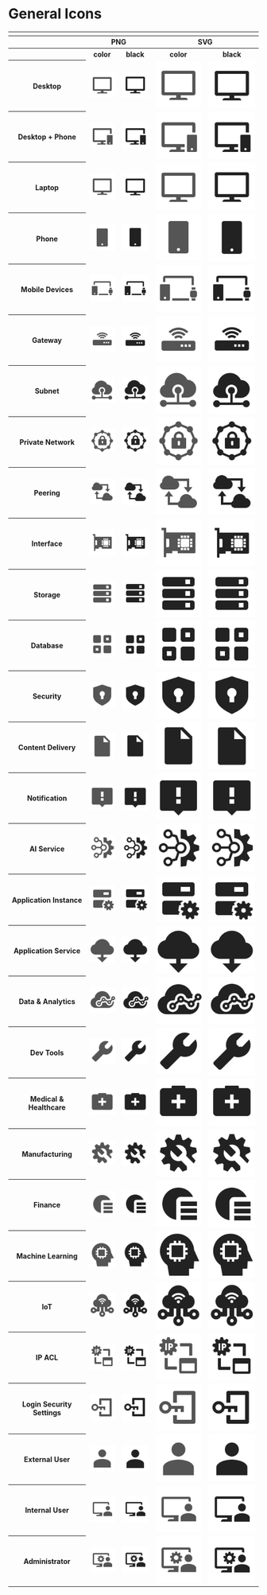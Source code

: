 # General Icons

<table>
    <tr>
    	<th colspan="5"></th>
    </tr>
    <tr>
        <th></th>
        <th colspan="2">PNG</th>
        <th colspan="2">SVG</th>
    </tr>
    <tr>
        <th></th>
        <th>color</th>
        <th>black</th>
        <th>color</th>
        <th>black</th>
    </tr>
    <tr>
        <th>Desktop</th>
        <td><img src="/files/general_icons/color/General_Resources_Icon_Desktop_dk.png"></td>
        <td><img src="/files/general_icons/black/General_Resources_Icon_Desktop_dk.png"></td>
        <td><img src="/files/general_icons/color/General_Resources_Icon_Desktop_dk.svg"></td>
         <td><img src="/files/general_icons/black/General_Resources_Icon_Desktop_dk.svg"></td>
    </tr>   
    <tr>
        <th>Desktop + Phone</th>
        <td><img src="/files/general_icons/color/General_Resources_Icon_Desktop_Phone_dk.png"></td>
        <td><img src="/files/general_icons/black/General_Resources_Icon_Desktop_Phone_dk.png"></td>
        <td><img src="/files/general_icons/color/General_Resources_Icon_Desktop_Phone_dk.svg"></td>
         <td><img src="/files/general_icons/black/General_Resources_Icon_Desktop_Phone_dk.svg"></td>
    </tr>
    <tr>
        <th>Laptop</th>
        <td><img src="/files/general_icons/color/General_Resources_Icon_Desktop_dk.png"></td>
        <td><img src="/files/general_icons/black/General_Resources_Icon_Desktop_dk.png"></td>
        <td><img src="/files/general_icons/color/General_Resources_Icon_Desktop_dk.svg"></td>
         <td><img src="/files/general_icons/black/General_Resources_Icon_Desktop_dk.svg"></td>
    </tr>
    <tr>
        <th>Phone</th>
        <td><img src="/files/general_icons/color/General_Resources_Icon_Phone_dk.png"></td>
        <td><img src="/files/general_icons/black/General_Resources_Icon_Phone_dk.png"></td>
        <td><img src="/files/general_icons/color/General_Resources_Icon_Phone_dk.svg"></td>
         <td><img src="/files/general_icons/black/General_Resources_Icon_Phone_dk.svg"></td>
    </tr>
    <tr>
        <th>Mobile Devices</th>
        <td><img src="/files/general_icons/color/General_Resources_Icon_Mobile Devices_dk.png"></td>
        <td><img src="/files/general_icons/black/General_Resources_Icon_Mobile Devices_dk.png"></td>
        <td><img src="/files/general_icons/color/General_Resources_Icon_Mobile Devices_dk.svg"></td>
         <td><img src="/files/general_icons/black/General_Resources_Icon_Mobile Devices_dk.svg"></td>
    </tr>
    <tr>
        <th>Gateway</th>
        <td><img src="/files/general_icons/color/General_Resources_Icon_Gateway_dk.png"></td>
        <td><img src="/files/general_icons/black/General_Resources_Icon_Gateway_dk.png"></td>
        <td><img src="/files/general_icons/color/General_Resources_Icon_Gateway_dk.svg"></td>
         <td><img src="/files/general_icons/black/General_Resources_Icon_Gateway_dk.svg"></td>
    </tr>
    <tr>
        <th>Subnet</th>
        <td><img src="/files/general_icons/color/Subnet_dk.png"></td>
        <td><img src="/files/general_icons/black/Subnet_dk.png"></td>
        <td><img src="/files/general_icons/color/Subnet_dk.svg"></td>
         <td><img src="/files/general_icons/black/Subnet_dk.svg"></td>
    </tr>
    <tr>
        <th>Private Network</th>
        <td><img src="/files/general_icons/color/Private_Network_dk.png"></td>
        <td><img src="/files/general_icons/black/Private_Network_dk.png"></td>
        <td><img src="/files/general_icons/color/Private_Network_dk.svg"></td>
         <td><img src="/files/general_icons/black/Private_Network_dk.svg"></td>
    </tr>
    <tr>
        <th>Peering</th>
        <td><img src="/files/general_icons/color/Peering_dk.png"></td>
        <td><img src="/files/general_icons/black/Peering_dk.png"></td>
        <td><img src="/files/general_icons/color/Peering_dk.svg"></td>
         <td><img src="/files/general_icons/black/Peering_dk.svg"></td>
    </tr>
        <tr>
        <th>Interface</th>
        <td><img src="/files/general_icons/color/Interface_dk.png"></td>
        <td><img src="/files/general_icons/black/Interface_dk.png"></td>
        <td><img src="/files/general_icons/color/Interface_dk.svg"></td>
         <td><img src="/files/general_icons/black/Interface_dk.svg"></td>
    </tr>   
    <tr>
        <th>Storage</th>
        <td><img src="/files/general_icons/color/ic-storage.png"></td>
        <td><img src="/files/general_icons/black/ic-storage.png"></td>
        <td><img src="/files/general_icons/color/ic-storage.svg"></td>
         <td><img src="/files/general_icons/black/ic-storage.svg"></td>
    </tr>
    <tr>
        <th>Database</th>
        <td><img src="/files/general_icons/color/ic-database.png"></td>
        <td><img src="/files/general_icons/black/ic-database.png"></td>
        <td><img src="/files/general_icons/color/ic-database.svg"></td>
         <td><img src="/files/general_icons/black/ic-database.svg"></td>
    </tr>
    <tr>
        <th>Security</th>
        <td><img src="/files/general_icons/color/ic-secutiry.png"></td>
        <td><img src="/files/general_icons/black/ic-secutiry.png"></td>
        <td><img src="/files/general_icons/color/ic-secutiry.svg"></td>
         <td><img src="/files/general_icons/black/ic-secutiry.svg"></td>
    </tr>
    <tr>
        <th>Content Delivery</th>
        <td><img src="/files/general_icons/color/ic-content_delivery.png"></td>
        <td><img src="/files/general_icons/black/ic-content_delivery.png"></td>
        <td><img src="/files/general_icons/color/ic-content_delivery.svg"></td>
         <td><img src="/files/general_icons/black/ic-content_delivery.svg"></td>
    </tr>
    <tr>
        <th>Notification</th>
        <td><img src="/files/general_icons/color/ic-notification.png"></td>
        <td><img src="/files/general_icons/black/ic-notification.png"></td>
        <td><img src="/files/general_icons/color/ic-notification.svg"></td>
         <td><img src="/files/general_icons/black/ic-notification.svg"></td>
    </tr>
    <tr>
        <th>AI Service</th>
        <td><img src="/files/general_icons/color/ic-ai_service.png"></td>
        <td><img src="/files/general_icons/black/ic-ai_service.png"></td>
        <td><img src="/files/general_icons/color/ic-ai_service.svg"></td>
         <td><img src="/files/general_icons/black/ic-ai_service.svg"></td>
    </tr>
    <tr>
        <th>Application Instance</th>
        <td><img src="/files/general_icons/color/ic-application_instance.png"></td>
        <td><img src="/files/general_icons/black/ic-application_instance.png"></td>
        <td><img src="/files/general_icons/color/ic-application_instance.svg"></td>
         <td><img src="/files/general_icons/black/ic-application_instance.svg"></td>
    </tr>
    <tr>
        <th>Application Service</th>
        <td><img src="/files/general_icons/color/ic-application_service.png"></td>
        <td><img src="/files/general_icons/black/ic-application_service.png"></td>
        <td><img src="/files/general_icons/color/ic-application_service.svg"></td>
         <td><img src="/files/general_icons/black/ic-application_service.svg"></td>
    </tr>
      <tr>
        <th>Data & Analytics</th>
        <td><img src="/files/general_icons/color/ic-data_n_analytics.png"></td>
        <td><img src="/files/general_icons/black/ic-data_n_analytics.png"></td>
        <td><img src="/files/general_icons/color/ic-data_n_analytics.svg"></td>
         <td><img src="/files/general_icons/black/ic-data_n_analytics.svg"></td>
    </tr>   
    <tr>
        <th>Dev Tools</th>
        <td><img src="/files/general_icons/color/ic-dev_tools.png"></td>
        <td><img src="/files/general_icons/black/ic-dev_tools.png"></td>
        <td><img src="/files/general_icons/color/ic-dev_tools.svg"></td>
         <td><img src="/files/general_icons/black/ic-dev_tools.svg"></td>
    </tr>
    <tr>
        <th>Medical & Healthcare</th>
        <td><img src="/files/general_icons/color/ic-medical_n_healthcare.png"></td>
        <td><img src="/files/general_icons/black/ic-medical_n_healthcare.png"></td>
        <td><img src="/files/general_icons/color/ic-medical_n_healthcare.svg"></td>
         <td><img src="/files/general_icons/black/ic-medical_n_healthcare.svg"></td>
    </tr>
    <tr>
        <th>Manufacturing</th>
        <td><img src="/files/general_icons/color/ic-manufacturing.png"></td>
        <td><img src="/files/general_icons/black/ic-manufacturing.png"></td>
        <td><img src="/files/general_icons/color/ic-manufacturing.svg"></td>
         <td><img src="/files/general_icons/black/ic-manufacturing.svg"></td>
    </tr>
    <tr>
        <th>Finance</th>
        <td><img src="/files/general_icons/color/ic-dooray_erp-finance.png"></td>
        <td><img src="/files/general_icons/black/ic-dooray_erp-finance.png"></td>
        <td><img src="/files/general_icons/color/ic-dooray_erp-finance.svg"></td>
         <td><img src="/files/general_icons/black/ic-dooray_erp-finance.svg"></td>
    </tr>
    <tr>
        <th>Machine Learning</th>
        <td><img src="/files/general_icons/color/ic-machine_learning.png"></td>
        <td><img src="/files/general_icons/black/ic-machine_learning.png"></td>
        <td><img src="/files/general_icons/color/ic-machine_learning.svg"></td>
         <td><img src="/files/general_icons/black/ic-machine_learning.svg"></td>
    </tr>
    <tr>
        <th>IoT</th>
        <td><img src="/files/general_icons/color/ic-iot.png"></td>
        <td><img src="/files/general_icons/black/ic-iot.png"></td>
        <td><img src="/files/general_icons/color/ic-iot.svg"></td>
         <td><img src="/files/general_icons/black/ic-iot.svg"></td>
    </tr>
    <tr>
        <th>IP ACL</th>
        <td><img src="/files/general_icons/color/General_Resources_Icon_IP_ACL_dk.png"></td>
        <td><img src="/files/general_icons/black/General_Resources_Icon_IP_ACL_dk.png"></td>
        <td><img src="/files/general_icons/color/General_Resources_Icon_IP_ACL_dk.svg"></td>
         <td><img src="/files/general_icons/black/General_Resources_Icon_IP_ACL_dk.svg"></td>
    </tr>
        <tr>
        <th>Login Security Settings</th>
        <td><img src="/files/general_icons/color/General_Resources_Icon_Login_Security_Settings_dk.png"></td>
        <td><img src="/files/general_icons/black/General_Resources_Icon_Login_Security_Settings_dk.png"></td>
        <td><img src="/files/general_icons/color/General_Resources_Icon_Login_Security_Settings_dk.svg"></td>
         <td><img src="/files/general_icons/black/General_Resources_Icon_Login_Security_Settings_dk.svg"></td>
    </tr>
    <tr>
        <th>External User</th>
        <td><img src="/files/general_icons/color/General_Resources_Icon_External_User_dk.png"></td>
        <td><img src="/files/general_icons/black/General_Resources_Icon_External_User_dk.png"></td>
        <td><img src="/files/general_icons/color/General_Resources_Icon_External_User_dk.svg"></td>
         <td><img src="/files/general_icons/black/General_Resources_Icon_External_User_dk.svg"></td>
    </tr>
    <tr>
        <th>Internal User</th>
        <td><img src="/files/general_icons/color/General_Resources_Icon_Internal_User_dk.png"></td>
        <td><img src="/files/general_icons/black/General_Resources_Icon_Internal_User_dk.png"></td>
        <td><img src="/files/general_icons/color/General_Resources_Icon_Internal_User_dk.svg"></td>
         <td><img src="/files/general_icons/black/General_Resources_Icon_Internal_User_dk.svg"></td>
    </tr>
       <tr>
        <th>Administrator</th>
        <td><img src="/files/general_icons/color/General_Resources_Icon_Manager_dk.png"></td>
        <td><img src="/files/general_icons/black/General_Resources_Icon_Manager_dk.png"></td>
        <td><img src="/files/general_icons/color/General_Resources_Icon_Manager_dk.svg"></td>
         <td><img src="/files/general_icons/black/General_Resources_Icon_Manager_dk.svg"></td>
    </tr>
</table>
